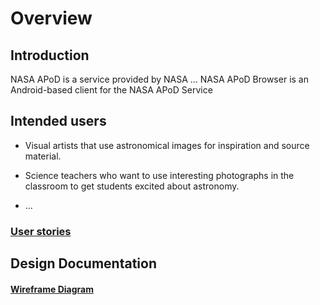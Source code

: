 # Overview

## Introduction

NASA APoD is a service provided by NASA ...
NASA APoD Browser is an Android-based client for the NASA APoD Service

## Intended users

* Visual artists that use astronomical images for inspiration and source material.

* Science teachers who want to use interesting photographs in the classroom to get students excited about astronomy.

* &hellip;

### [User stories](user-stories.md)

## Design Documentation

#### [Wireframe Diagram](wireframe.md)
